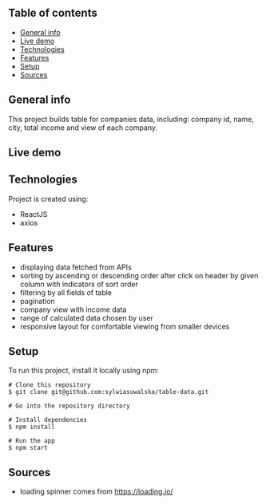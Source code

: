 ## Table of contents
* [General info](#general-info)
* [Live demo](#live-demo)
* [Technologies](#technologies)
* [Features](#features)
* [Setup](#setup)
* [Sources](#sources)

## General info
This project builds table for companies data, including: company id, name, city, total income and view of each company.

## Live demo 


## Technologies
Project is created using:
* ReactJS
* axios


## Features
* displaying data fetched from APIs
* sorting by ascending or descending order after click on header by given column with indicators of sort order
* filtering by all fields of table
* pagination
* company view with income data
* range of calculated data chosen by user
* responsive layout for comfortable viewing from smaller devices

	
## Setup
To run this project, install it locally using npm:

```
# Clone this repository
$ git clone git@github.com:sylwiasuwalska/table-data.git

# Go into the repository directory

# Install dependencies
$ npm install

# Run the app
$ npm start
```

## Sources
* loading spinner comes from https://loading.io/


